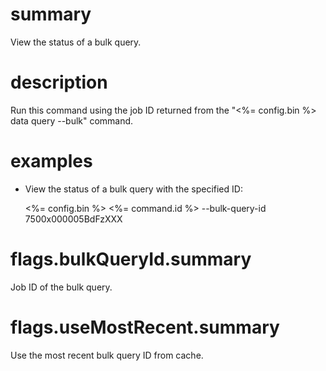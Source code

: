 # summary

View the status of a bulk query.

# description

Run this command using the job ID returned from the "<%= config.bin %> data query --bulk" command.

# examples

- View the status of a bulk query with the specified ID:

  <%= config.bin %> <%= command.id %> --bulk-query-id 7500x000005BdFzXXX

# flags.bulkQueryId.summary

Job ID of the bulk query.

# flags.useMostRecent.summary

Use the most recent bulk query ID from cache.

